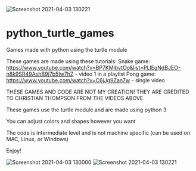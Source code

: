 ![Screenshot 2021-04-03 130221](https://user-images.githubusercontent.com/81878922/113490077-d24c3f80-947c-11eb-9f0a-2953aca1a3ed.png)
# python_turtle_games
Games made with python using the turtle module

These games are made using these tutorials:
Snake game: https://www.youtube.com/watch?v=BP7KMlbvtOo&list=PLlEgNdBJEO-n8k9SR49AshB9j7b5Iw7hZ - video 1 in a playlist
Pong game: https://www.youtube.com/watch?v=C6jJg9Zan7w - single video

THESE GAMES AND CODE ARE NOT MY CREATION! THEY ARE CREDITED TO CHRISTIAN THOMPSON FROM THE VIDEOS ABOVE.

These games use the turtle module and are made using python 3

You can adjust colors and shapes however you want

The code is intermediate level and is not machine specific (can be used on MAC, Linux, or Windows)

Enjoy!

![Screenshot 2021-04-03 130000](https://user-images.githubusercontent.com/81878922/113490028-88fbf000-947c-11eb-9c42-1f9eb033227b.png)
![Screenshot 2021-04-03 130221](https://user-images.githubusercontent.com/81878922/113490081-d5dfc680-947c-11eb-881f-a896c7a54368.png)
